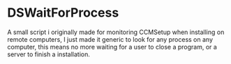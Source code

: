 # DSWaitForProcess
A small script i originally made for monitoring CCMSetup when installing on remote computers, I just made it generic to look for any process on any computer, this means no more waiting for a user to close a program, or a server to finish a installation.
